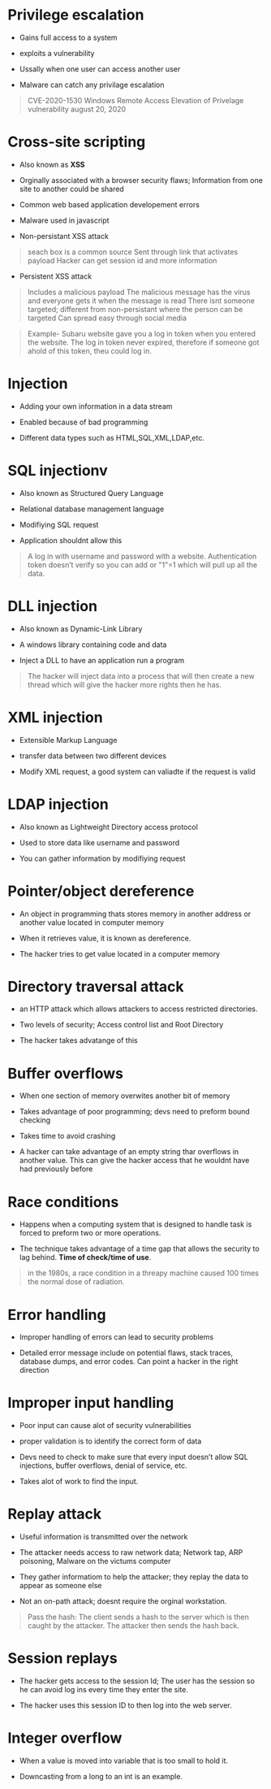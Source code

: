 # Privilege escalation
* Gains full access to a system

* exploits a vulnerability 

* Ussally when one user can access another user 

* Malware can catch any privilage escalation 

> CVE-2020-1530 Windows Remote Access Elevation of Privelage vulnerability august 20, 2020

# Cross-site scripting
* Also known as **XSS** 

* Orginally associated with a browser security flaws; Information from one site to another could be shared

* Common web based application developement errors

* Malware used in javascript

* Non-persistant XSS attack 

> seach box is a common source 
> Sent through link that activates payload 
> Hacker can get session id and more information

* Persistent XSS attack 

> Includes a malicious payload 
> The malicious message has the virus and everyone gets it when the message is read 
> There isnt someone targeted; different from non-persistant where the person can be targeted 
> Can spread easy through social media

> Example- Subaru website gave you a log in token when you entered the website. The log in token never expired, therefore if someone got ahold of this token, theu could log in. 

# Injection
* Adding your own information in a data stream 

* Enabled because of bad programming 

* Different data types such as HTML,SQL,XML,LDAP,etc.

# SQL injectionv
* Also known as Structured Query Language

* Relational database management language

* Modifiying SQL request 

* Application shouldnt allow this 

> A log in with username and password with a website. Authentication token doesn’t verify so you can add or "1"=1 which will pull up all the data. 

# DLL injection 
* Also known as Dynamic-Link Library 

* A windows library containing code and data 

* Inject a DLL to have an application run a program 

> The hacker will inject data into a process that will then create a new thread which will give the hacker more rights then he has.

# XML injection 
* Extensible Markup Language 

* transfer data between two different devices

* Modify XML request, a good system can valiadte if the request is valid

# LDAP injection
* Also known as Lightweight Directory access protocol 

* Used to store data like username and password 

* You can gather information by modifiying request

# Pointer/object dereference
* An object in programming thats stores memory in another address or another value located in computer memory

* When it retrieves value, it is known as dereference. 

* The hacker tries to get value located in a computer memory

#  Directory traversal attack
* an HTTP attack which allows attackers to access restricted directories. 

* Two levels of security; Access control list and Root Directory 

* The hacker takes advatange of this 

# Buffer overflows
* When one section of memory overwites another bit of memory

* Takes advantage of poor programming; devs need to preform bound checking 

* Takes time to avoid crashing 

* A hacker can take advantage of an empty string thar overflows in another value. This can give the hacker access that he wouldnt have had previously before

# Race conditions
* Happens when a computing system that is designed to handle task is forced to preform two or more operations. 

* The technique takes advantage of a time gap that allows the security to lag behind. **Time of check/time of use**.

> in the 1980s, a race condition in a threapy machine caused 100 times the normal dose of radiation. 

# Error handling
* Improper handling of errors can lead to security problems

* Detailed error message include on potential flaws, stack traces, database dumps, and error codes. Can point a hacker in the right direction

# Improper input handling
* Poor input can cause alot of security vulnerabilities 

* proper validation is to identify the correct form of data

* Devs need to check to make sure that every input doesn’t allow SQL injections, buffer overflows, denial of service, etc. 

* Takes alot of work to find the input. 

# Replay attack
* Useful information is transmitted over the network 

* The attacker needs access to raw network data; Network tap, ARP poisoning, Malware on the victums computer

* They gather informatiom to help the attacker; they replay the data to appear as someone else 

* Not an on-path attack; doesnt require the orginal workstation. 

> Pass the hash: The client sends a hash to the server which is then caught by the attacker. The attacker then sends the hash back. 

# Session replays
* The hacker gets access to the session Id; The user has the session so he can avoid log ins every time they enter the site. 

* The hacker uses this session ID to then log into the web server. 

# Integer overflow
* When a value is moved into variable that is too small to hold it. 

* Downcasting from a long to an int is an example. 





























